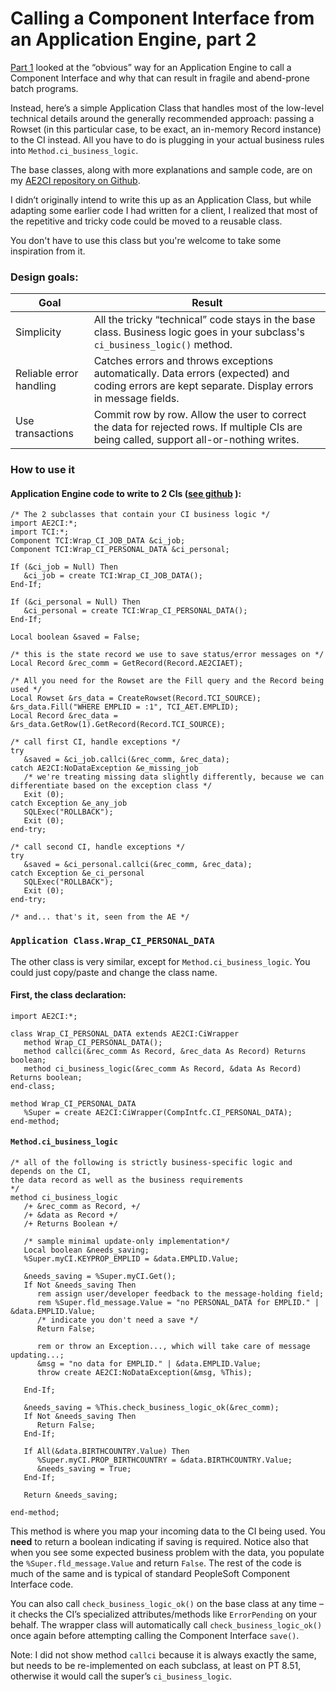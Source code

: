 # Calling a Component Interface from an Application Engine, part 2

[Part 1](/application_engine/ae_call_ci/) looked at the “obvious” way for an Application Engine to call a Component Interface and why that can result in fragile and abend-prone batch programs.

Instead, here’s a simple Application Class that handles most of the low-level technical details around the generally recommended approach: passing a Rowset (in this particular case, to be exact, an in-memory Record instance) to the CI instead. All you have to do is plugging in your actual business rules into `Method.ci_business_logic`.

The base classes, along with more explanations and sample code, are on my [AE2CI repository on Github](https://github.com/jpeyret/ae2ci).

I didn’t originally intend to write this up as an Application Class, but while adapting some earlier code I had written for a client, I realized that most of the repetitive and tricky code could be moved to a reusable class.


You don't have to use this class but you're welcome to take some inspiration from it.

### Design goals:

Goal|Result
------------ | -------------
Simplicity | All the tricky “technical” code stays in the base class. Business logic goes in your subclass's `ci_business_logic()` method.
Reliable error handling | Catches errors and throws exceptions automatically. Data errors (expected) and coding errors are kept separate. Display errors in message fields.
Use transactions|Commit row by row. Allow the user to correct the data for rejected rows. If multiple CIs are being called, support all-or-nothing writes.





### How to use it


#### Application Engine code to write to 2 CIs ([see github]() ):


	/* The 2 subclasses that contain your CI business logic */
	import AE2CI:*;
	import TCI:*;
	Component TCI:Wrap_CI_JOB_DATA &ci_job;
	Component TCI:Wrap_CI_PERSONAL_DATA &ci_personal;

	If (&ci_job = Null) Then
	   &ci_job = create TCI:Wrap_CI_JOB_DATA();
	End-If;

	If (&ci_personal = Null) Then
	   &ci_personal = create TCI:Wrap_CI_PERSONAL_DATA();
	End-If;

	Local boolean &saved = False;

	/* this is the state record we use to save status/error messages on */
	Local Record &rec_comm = GetRecord(Record.AE2CIAET);

	/* All you need for the Rowset are the Fill query and the Record being used */
	Local Rowset &rs_data = CreateRowset(Record.TCI_SOURCE);
	&rs_data.Fill("WHERE EMPLID = :1", TCI_AET.EMPLID);
	Local Record &rec_data = &rs_data.GetRow(1).GetRecord(Record.TCI_SOURCE);

	/* call first CI, handle exceptions */
	try
	   &saved = &ci_job.callci(&rec_comm, &rec_data);
	catch AE2CI:NoDataException &e_missing_job
	   /* we're treating missing data slightly differently, because we can differentiate based on the exception class */
	   Exit (0);
	catch Exception &e_any_job
	   SQLExec("ROLLBACK");
	   Exit (0);
	end-try;

	/* call second CI, handle exceptions */
	try
	   &saved = &ci_personal.callci(&rec_comm, &rec_data);
	catch Exception &e_ci_personal
	   SQLExec("ROLLBACK");
	   Exit (0);
	end-try;

    /* and... that's it, seen from the AE */

### `Application Class.Wrap_CI_PERSONAL_DATA` 


The other class is very similar, except for `Method.ci_business_logic`.  You could just copy/paste and change the class name.

#### First, the class declaration:

	import AE2CI:*;

	class Wrap_CI_PERSONAL_DATA extends AE2CI:CiWrapper
	   method Wrap_CI_PERSONAL_DATA();
	   method callci(&rec_comm As Record, &rec_data As Record) Returns boolean;
	   method ci_business_logic(&rec_comm As Record, &data As Record) Returns boolean;
	end-class;

	method Wrap_CI_PERSONAL_DATA
	   %Super = create AE2CI:CiWrapper(CompIntfc.CI_PERSONAL_DATA);
	end-method;

#### `Method.ci_business_logic`

	/* all of the following is strictly business-specific logic and depends on the CI,
	the data record as well as the business requirements
	*/
	method ci_business_logic
	   /+ &rec_comm as Record, +/
	   /+ &data as Record +/
	   /+ Returns Boolean +/

	   /* sample minimal update-only implementation*/
	   Local boolean &needs_saving;
	   %Super.myCI.KEYPROP_EMPLID = &data.EMPLID.Value;

	   &needs_saving = %Super.myCI.Get();
	   If Not &needs_saving Then
	      rem assign user/developer feedback to the message-holding field;
	      rem %Super.fld_message.Value = "no PERSONAL_DATA for EMPLID." | &data.EMPLID.Value;
	      /* indicate you don't need a save */
	      Return False;

	      rem or throw an Exception..., which will take care of message updating...;
	      &msg = "no data for EMPLID." | &data.EMPLID.Value;
	      throw create AE2CI:NoDataException(&msg, %This);

	   End-If;

	   &needs_saving = %This.check_business_logic_ok(&rec_comm);
	   If Not &needs_saving Then
	      Return False;
	   End-If;

	   If All(&data.BIRTHCOUNTRY.Value) Then
	      %Super.myCI.PROP_BIRTHCOUNTRY = &data.BIRTHCOUNTRY.Value;
	      &needs_saving = True;
	   End-If;

	   Return &needs_saving;

	end-method;


This method is where you map your incoming data to the CI being used. You **need** to return a boolean indicating if saving is required. Notice also that when you see some expected business problem with the data, you populate the `%Super.fld_message.Value` and return `False`. The rest of the code is much of the same and is typical of standard PeopleSoft Component Interface code.

You can also call `check_business_logic_ok()` on the base class at any time – it checks the CI’s specialized attributes/methods like `ErrorPending` on your behalf. The wrapper class will automatically call `check_business_logic_ok()` once again before attempting calling the Component Interface `save()`.

Note: I did not show method `callci` because it is always exactly the same, but needs to be re-implemented on each subclass, at least on PT 8.51, otherwise it would call the super’s `ci_business_logic`.


